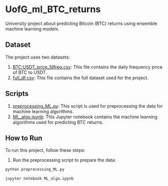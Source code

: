 # UofG_ml_BTC_returns

University project about predicting Bitcoin (BTC) returns using ensemble machine learning models.

## Dataset

The project uses two datasets:

1. [BTC:USDT_price_1dfreq.csv](BTC:USDT_price_1dfreq.csv): This file contains the daily frequency price of BTC to USDT.
2. [full_df.csv](full_df.csv): This file contains the full dataset used for the project.

## Scripts

1. [preprocessing_ML.py](preprocessing_ML.py): This script is used for preprocessing the data for machine learning algorithms.
2. [ML_algo.ipynb](ML_algo.ipynb): This Jupyter notebook contains the machine learning algorithms used for predicting BTC returns.

## How to Run

To run this project, follow these steps:

1. Run the preprocessing script to prepare the data:

```sh
python preprocessing_ML.py

jupyter notebook ML_algo.ipynb
